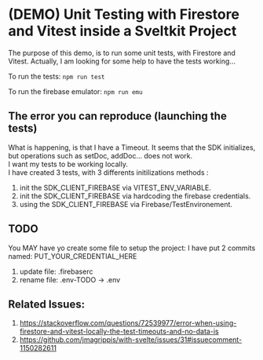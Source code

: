 # (DEMO) Unit Testing with Firestore and Vitest inside a Sveltkit Project

The purpose of this demo, is to run some unit tests, with Firestore and Vitest.
Actually, I am looking for some help to have the tests working...

To run the tests:
`npm run test`

To run the firebase emulator:
`npm run emu`

## The error you can reproduce (launching the tests)
What is happening, is that I have a Timeout. It seems that the SDK initializes, but operations such as setDoc, addDoc... does not work.  
I want my tests to be working locally.  
I have created 3 tests, with 3 differents initilizations methods :
1. init the SDK_CLIENT_FIREBASE via VITEST_ENV_VARIABLE.  
2. init the SDK_CLIENT_FIREBASE via hardcoding the firebase credentials.  
3. using the SDK_CLIENT_FIREBASE via Firebase/TestEnvironement.  

## TODO
You MAY have yo create some file to setup the project:
I have put 2 commits named: PUT_YOUR_CREDENTIAL_HERE
1. update file: .firebaserc
2. rename file: .env-TODO -> .env

## Related Issues:
1. https://stackoverflow.com/questions/72539977/error-when-using-firestore-and-vitest-locally-the-test-timeouts-and-no-data-is
2. https://github.com/jmagrippis/with-svelte/issues/31#issuecomment-1150282611
